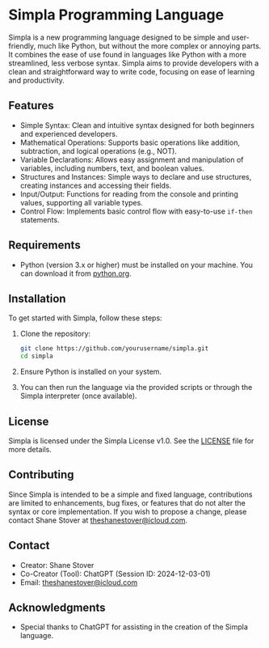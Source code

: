 # Simpla Programming Language

Simpla is a new programming language designed to be simple and user-friendly, much like Python, but without the more complex or annoying parts. It combines the ease of use found in languages like Python with a more streamlined, less verbose syntax. Simpla aims to provide developers with a clean and straightforward way to write code, focusing on ease of learning and productivity.

## Features

- Simple Syntax: Clean and intuitive syntax designed for both beginners and experienced developers.
- Mathematical Operations: Supports basic operations like addition, subtraction, and logical operations (e.g., NOT).
- Variable Declarations: Allows easy assignment and manipulation of variables, including numbers, text, and boolean values.
- Structures and Instances: Simple ways to declare and use structures, creating instances and accessing their fields.
- Input/Output: Functions for reading from the console and printing values, supporting all variable types.
- Control Flow: Implements basic control flow with easy-to-use `if-then` statements.

## Requirements

- Python (version 3.x or higher) must be installed on your machine. You can download it from [python.org](https://www.python.org/).

## Installation

To get started with Simpla, follow these steps:

1. Clone the repository:

    ```bash
    git clone https://github.com/yourusername/simpla.git
    cd simpla
    ```

2. Ensure Python is installed on your system.

3. You can then run the language via the provided scripts or through the Simpla interpreter (once available).

## License

Simpla is licensed under the Simpla License v1.0. See the [LICENSE](./LICENSE) file for more details.

## Contributing

Since Simpla is intended to be a simple and fixed language, contributions are limited to enhancements, bug fixes, or features that do not alter the syntax or core implementation. If you wish to propose a change, please contact Shane Stover at [theshanestover@icloud.com](mailto:theshanestover@icloud.com).

## Contact

- Creator: Shane Stover  
- Co-Creator (Tool): ChatGPT (Session ID: 2024-12-03-01)  
- Email: [theshanestover@icloud.com](mailto:theshanestover@icloud.com)

## Acknowledgments

- Special thanks to ChatGPT for assisting in the creation of the Simpla language.
